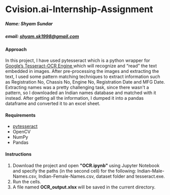 # Cvision.ai-Internship-Assignment
<h5> Name: Shyam Sundar </h5>
<h5> email: <a href = "mailto:shyam.sk1998@gmail.com"> shyam.sk1998@gmail.com </a> </h5>
<h4> Approach </h4>
<p>
In this project, I have used pytesseract which is a python wrapper for <a href = "https://github.com/tesseract-ocr/tesseract/">  Google’s Tesseract-OCR Engine </a> which will recognize and “read” the text embedded in images. After pre-processing the images and extracting the text, I used some pattern matching techniques to extract information such as Registration No, Chassis No, Engine No, Registration Date and MFG Date. Extracting names was a pretty challenging task, since there wasn't a pattern, so I downloaded an Indian names database and matched with it instead. After getting all the information, I dumped it into a pandas dataframe and converted it to an excel sheet. 
</p>

<h4> Requirements </h4>
  <ul> 
    <li> <a href = "https://pypi.org/project/pytesseract/"> pytesseract </a> </li>
    <li> OpenCV </li>
    <li> NumPy </li>
    <li> Pandas </li>
  </ul>

<h4> Instructions </h4>
  <ol>
  <li> Download the project and open <b> "OCR.ipynb" </b> using Jupyter Notebook and specify the paths (in the second cell) for the following: Indian-Male-Names.csv, Indian-Female-Names.csv, dataset folder and tesseract.exe. </li>
  <li> Run the cells. </li>
  <li> A file named <b> OCR_output.xlsx </b> will be saved in the current directory. </li>
  </ol>
